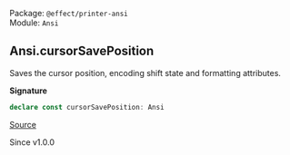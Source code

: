 Package: `@effect/printer-ansi`<br />
Module: `Ansi`<br />

## Ansi.cursorSavePosition

Saves the cursor position, encoding shift state and formatting attributes.

**Signature**

```ts
declare const cursorSavePosition: Ansi
```

[Source](https://github.com/Effect-TS/effect/tree/main/packages/printer-ansi/src/Ansi.ts#L384)

Since v1.0.0